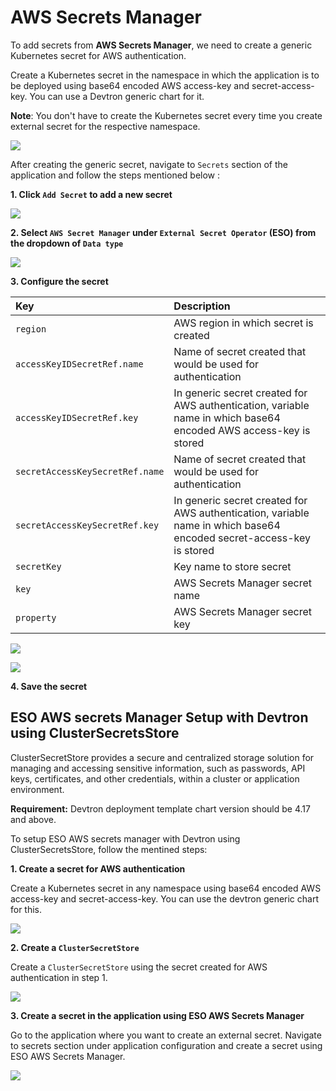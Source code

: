 # AWS Secrets Manager

To add secrets from **AWS Secrets Manager**, we need to create a generic Kubernetes secret for AWS authentication.

Create a Kubernetes secret in the namespace in which the application is to be deployed using base64 encoded AWS access-key and secret-access-key. You can use a Devtron generic chart for it.

**Note**: You don't have to create the Kubernetes secret every time you create external secret for the respective namespace.

![](https://devtron-public-asset.s3.us-east-2.amazonaws.com/images/creating-application/secrets/aws-secret-generic-chart.jpg)

After creating the generic secret, navigate to `Secrets` section of the application and follow the steps mentioned below :

**1. Click `Add Secret` to add a new secret**

![](https://devtron-public-asset.s3.us-east-2.amazonaws.com/images/creating-application/secrets/add-secrets.jpg)

**2. Select `AWS Secret Manager` under `External Secret Operator` (ESO) from the dropdown of `Data type`**

![](https://devtron-public-asset.s3.us-east-2.amazonaws.com/images/creating-application/secrets/aws-secret-manager-dropdown.jpg)

**3. Configure the secret**

| Key | Description |
| :--- | :--- |
| `region` | AWS region in which secret is created |
| `accessKeyIDSecretRef.name` | Name of secret created that would be used for authentication|
| `accessKeyIDSecretRef.key` | In generic secret created for AWS authentication, variable name in which base64 encoded AWS access-key is stored |
| `secretAccessKeySecretRef.name` | Name of secret created that would be used for authentication|
| `secretAccessKeySecretRef.key` | In generic secret created for AWS authentication, variable name in which base64 encoded secret-access-key is stored|
| `secretKey` | Key name to store secret |
| `key` | AWS Secrets Manager secret name |
| `property` | AWS Secrets Manager secret key |

![](https://devtron-public-asset.s3.us-east-2.amazonaws.com/images/creating-application/secrets/aws-eso.jpg)

![](https://devtron-public-asset.s3.us-east-2.amazonaws.com/images/creating-application/secrets/aws-external-secret.jpg)


**4. Save the secret**


## ESO AWS secrets Manager Setup with Devtron using ClusterSecretsStore

ClusterSecretStore provides a secure and centralized storage solution for managing and accessing sensitive information, such as passwords, API keys, certificates, and other credentials, within a cluster or application environment.

**Requirement:** Devtron deployment template chart version should be 4.17 and above.

To setup ESO AWS secrets manager with Devtron using ClusterSecretsStore, follow the mentined steps:

**1. Create a secret for AWS authentication**

Create a Kubernetes secret in any namespace using base64 encoded AWS access-key and secret-access-key. You can use the devtron generic chart for this.

![](https://devtron-public-asset.s3.us-east-2.amazonaws.com/images/creating-application/secrets/aws-secret-generic-chart.jpg)

**2. Create a `ClusterSecretStore`**

Create a `ClusterSecretStore` using the secret created for AWS authentication in step 1.

![](https://devtron-public-asset.s3.us-east-2.amazonaws.com/images/creating-application/secrets/clustersecretstore-yaml.jpg)

**3. Create a secret in the application using ESO AWS Secrets Manager**

Go to the application where you want to create an external secret. Navigate to secrets section under application configuration and create a secret using ESO AWS Secrets Manager.


![](https://devtron-public-asset.s3.us-east-2.amazonaws.com/images/creating-application/secrets/app-secret-clustersecretstore.jpg)
